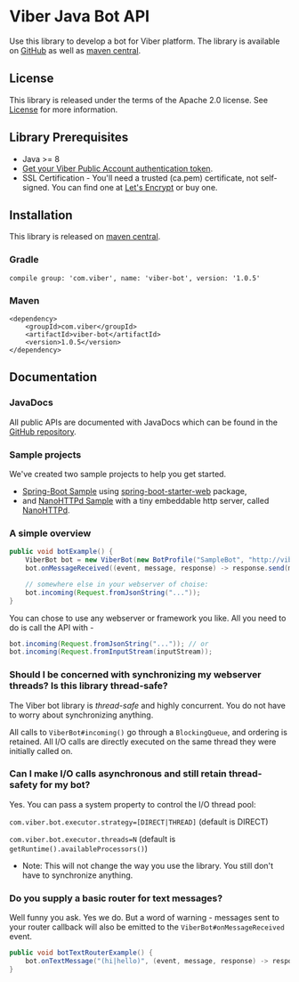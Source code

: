 # Viber Java Bot API
Use this library to develop a bot for Viber platform.
The library is available on [GitHub](https://github.com/Viber/viber-bot-java) as well as [maven central](http://central.maven.org/maven2/com/viber/viber-bot/).

## License
This library is released under the terms of the Apache 2.0 license. See [License](https://github.com/Viber/viber-bot-java/blob/master/LICENSE.md) for more information.

## Library Prerequisites
* Java >= 8
* [Get your Viber Public Account authentication token](../public-account/create-public-account.md).
* SSL Certification - You'll need a trusted (ca.pem) certificate, not self-signed. You can find one at [Let's Encrypt](https://letsencrypt.org/) or buy one.

## Installation
This library is released on [maven central](http://central.maven.org/maven2/com/viber/viber-bot/).

### Gradle

```
compile group: 'com.viber', name: 'viber-bot', version: '1.0.5'
```

### Maven

```
<dependency>
    <groupId>com.viber</groupId>
    <artifactId>viber-bot</artifactId>
    <version>1.0.5</version>
</dependency>
```

## Documentation
### JavaDocs
All public APIs are documented with JavaDocs which can be found in the [GitHub repository](http://htmlpreview.github.io/?https://github.com/Viber/viber-bot-java/blob/master/docs/index.html).

### Sample projects
We've created two sample projects to help you get started.
- [Spring-Boot Sample](spring-boot-sample/) using [spring-boot-starter-web](https://github.com/spring-projects/spring-boot/tree/master/spring-boot-starters/spring-boot-starter-web) package,
- and [NanoHTTPd Sample](nano-httpd-sample/) with a tiny embeddable http server, called [NanoHTTPd](https://github.com/NanoHttpd/nanohttpd).

### A simple overview

```java
public void botExample() {
    ViberBot bot = new ViberBot(new BotProfile("SampleBot", "http://viber.com/avatar.jpg"), "YOUR_AUTH_TOKEN_HERE");
    bot.onMessageReceived((event, message, response) -> response.send(message));

    // somewhere else in your webserver of choise:
    bot.incoming(Request.fromJsonString("..."));
}
```

You can chose to use any webserver or framework you like. All you need to do is call the API with -

```java
bot.incoming(Request.fromJsonString("...")); // or
bot.incoming(Request.fromInputStream(inputStream));
```

### Should I be concerned with synchronizing my webserver threads? Is this library thread-safe?
The Viber bot library is *thread-safe* and highly concurrent. You do not have to worry about synchronizing anything.

All calls to `ViberBot#incoming()` go through a `BlockingQueue`, and ordering is retained.
All I/O calls are directly executed on the same thread they were initially called on.

### Can I make I/O calls asynchronous and still retain thread-safety for my bot?
Yes. You can pass a system property to control the I/O thread pool:

`com.viber.bot.executor.strategy=[DIRECT|THREAD]` (default is DIRECT)

`com.viber.bot.executor.threads=N` (default is `getRuntime().availableProcessors()`)

* Note: This will not change the way you use the library. You still don't have to synchronize anything.

### Do you supply a basic router for text messages?
Well funny you ask. Yes we do. But a word of warning - messages sent to your router callback will also be emitted to the `ViberBot#onMessageReceived` event.

```java
public void botTextRouterExample() {
    bot.onTextMessage("(hi|hello)", (event, message, response) -> response.send("Hi " + event.getSender().getName()));
}
```
